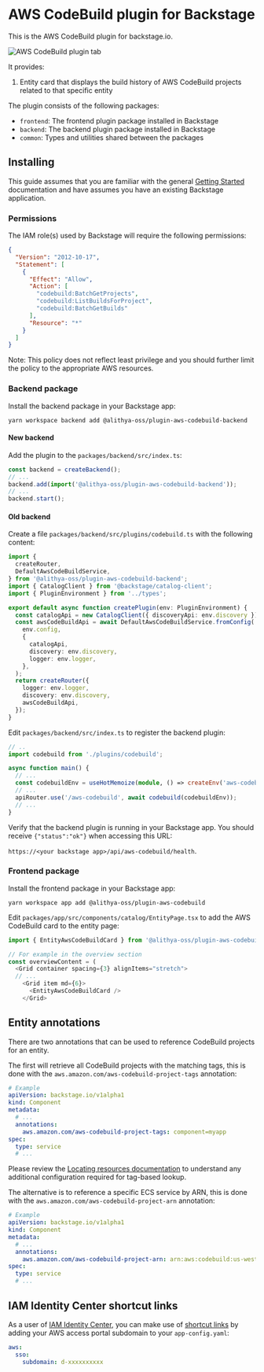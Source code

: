 # AWS CodeBuild plugin for Backstage

This is the AWS CodeBuild plugin for backstage.io.

![AWS CodeBuild plugin tab](../../docs/images/codebuild-card.png)

It provides:

1. Entity card that displays the build history of AWS CodeBuild projects related to that specific entity

The plugin consists of the following packages:

- `frontend`: The frontend plugin package installed in Backstage
- `backend`: The backend plugin package installed in Backstage
- `common`: Types and utilities shared between the packages

## Installing

This guide assumes that you are familiar with the general [Getting Started](../../docs/getting-started.md) documentation and have assumes you have an existing Backstage application.

### Permissions

The IAM role(s) used by Backstage will require the following permissions:

```json
{
  "Version": "2012-10-17",
  "Statement": [
    {
      "Effect": "Allow",
      "Action": [
        "codebuild:BatchGetProjects",
        "codebuild:ListBuildsForProject",
        "codebuild:BatchGetBuilds"
      ],
      "Resource": "*"
    }
  ]
}
```

Note: This policy does not reflect least privilege and you should further limit the policy to the appropriate AWS resources.

### Backend package

Install the backend package in your Backstage app:

```shell
yarn workspace backend add @alithya-oss/plugin-aws-codebuild-backend
```

#### New backend

Add the plugin to the `packages/backend/src/index.ts`:

```typescript
const backend = createBackend();
// ...
backend.add(import('@alithya-oss/plugin-aws-codebuild-backend'));
// ...
backend.start();
```

#### Old backend

Create a file `packages/backend/src/plugins/codebuild.ts` with the following content:

```typescript
import {
  createRouter,
  DefaultAwsCodeBuildService,
} from '@alithya-oss/plugin-aws-codebuild-backend';
import { CatalogClient } from '@backstage/catalog-client';
import { PluginEnvironment } from '../types';

export default async function createPlugin(env: PluginEnvironment) {
  const catalogApi = new CatalogClient({ discoveryApi: env.discovery });
  const awsCodeBuildApi = await DefaultAwsCodeBuildService.fromConfig(
    env.config,
    {
      catalogApi,
      discovery: env.discovery,
      logger: env.logger,
    },
  );
  return createRouter({
    logger: env.logger,
    discovery: env.discovery,
    awsCodeBuildApi,
  });
}
```

Edit `packages/backend/src/index.ts` to register the backend plugin:

```typescript
// ..
import codebuild from './plugins/codebuild';

async function main() {
  // ...
  const codebuildEnv = useHotMemoize(module, () => createEnv('aws-codebuild'));
  // ...
  apiRouter.use('/aws-codebuild', await codebuild(codebuildEnv));
  // ...
}
```

Verify that the backend plugin is running in your Backstage app. You should receive `{"status":"ok"}` when accessing this URL:

`https://<your backstage app>/api/aws-codebuild/health`.

### Frontend package

Install the frontend package in your Backstage app:

```shell
yarn workspace app add @alithya-oss/plugin-aws-codebuild
```

Edit `packages/app/src/components/catalog/EntityPage.tsx` to add the AWS CodeBuild card to the entity page:

```typescript
import { EntityAwsCodeBuildCard } from '@alithya-oss/plugin-aws-codebuild';

// For example in the overview section
const overviewContent = (
  <Grid container spacing={3} alignItems="stretch">
  // ...
    <Grid item md={6}>
      <EntityAwsCodeBuildCard />
    </Grid>
```

## Entity annotations

There are two annotations that can be used to reference CodeBuild projects for an entity.

The first will retrieve all CodeBuild projects with the matching tags, this is done with the `aws.amazon.com/aws-codebuild-project-tags` annotation:

```yaml
# Example
apiVersion: backstage.io/v1alpha1
kind: Component
metadata:
  # ...
  annotations:
    aws.amazon.com/aws-codebuild-project-tags: component=myapp
spec:
  type: service
  # ...
```

Please review the [Locating resources documentation](../../docs/locating-resources.md) to understand any additional configuration required for tag-based lookup.

The alternative is to reference a specific ECS service by ARN, this is done with the `aws.amazon.com/aws-codebuild-project-arn` annotation:

```yaml
# Example
apiVersion: backstage.io/v1alpha1
kind: Component
metadata:
  # ...
  annotations:
    aws.amazon.com/aws-codebuild-project-arn: arn:aws:codebuild:us-west-2:1234567890:project/myapp-build
spec:
  type: service
  # ...
```

## IAM Identity Center shortcut links

As a user of [IAM Identity Center](https://docs.aws.amazon.com/singlesignon/latest/userguide/what-is.html), you can make use of [shortcut links](https://docs.aws.amazon.com/singlesignon/latest/userguide/createshortcutlink.html) by adding your AWS access portal subdomain to your `app-config.yaml`:

```yaml
aws:
  sso:
    subdomain: d-xxxxxxxxxx
```
